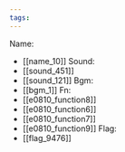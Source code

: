 ```yaml
---
tags:
---
```

Name:
- [[name_10]]
Sound:
- [[sound_451]]
- [[sound_121]]
Bgm:
- [[bgm_1]]
Fn:
- [[e0810_function8]]
- [[e0810_function6]]
- [[e0810_function7]]
- [[e0810_function9]]
Flag:
- [[flag_9476]]
